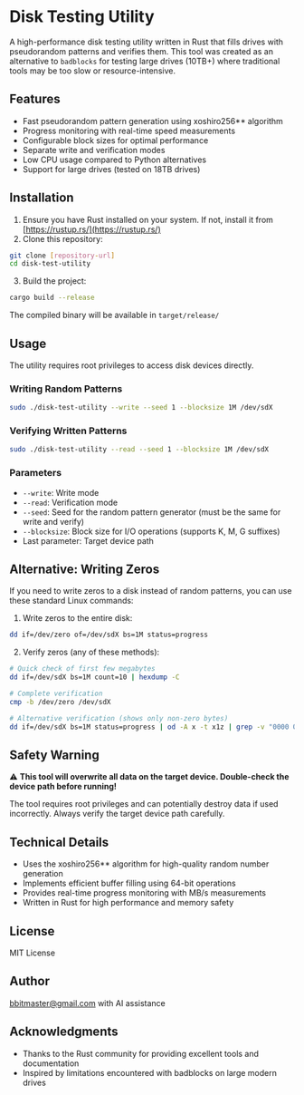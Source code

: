 # Disk Testing Utility

A high-performance disk testing utility written in Rust that fills drives with pseudorandom patterns and verifies them. This tool was created as an alternative to `badblocks` for testing large drives (10TB+) where traditional tools may be too slow or resource-intensive.

## Features

- Fast pseudorandom pattern generation using xoshiro256** algorithm
- Progress monitoring with real-time speed measurements
- Configurable block sizes for optimal performance
- Separate write and verification modes
- Low CPU usage compared to Python alternatives
- Support for large drives (tested on 18TB drives)

## Installation

1. Ensure you have Rust installed on your system. If not, install it from [https://rustup.rs/](https://rustup.rs/)
2. Clone this repository:
```bash
git clone [repository-url]
cd disk-test-utility
```
3. Build the project:
```bash
cargo build --release
```

The compiled binary will be available in `target/release/`

## Usage

The utility requires root privileges to access disk devices directly.

### Writing Random Patterns

```bash
sudo ./disk-test-utility --write --seed 1 --blocksize 1M /dev/sdX
```

### Verifying Written Patterns

```bash
sudo ./disk-test-utility --read --seed 1 --blocksize 1M /dev/sdX
```

### Parameters

- `--write`: Write mode
- `--read`: Verification mode
- `--seed`: Seed for the random pattern generator (must be the same for write and verify)
- `--blocksize`: Block size for I/O operations (supports K, M, G suffixes)
- Last parameter: Target device path

## Alternative: Writing Zeros

If you need to write zeros to a disk instead of random patterns, you can use these standard Linux commands:

1. Write zeros to the entire disk:
```bash
dd if=/dev/zero of=/dev/sdX bs=1M status=progress
```

2. Verify zeros (any of these methods):
```bash
# Quick check of first few megabytes
dd if=/dev/sdX bs=1M count=10 | hexdump -C

# Complete verification
cmp -b /dev/zero /dev/sdX

# Alternative verification (shows only non-zero bytes)
dd if=/dev/sdX bs=1M status=progress | od -A x -t x1z | grep -v "0000 00 00 00 00 00 00 00 00 00 00 00 00 00 00 00 00"
```

## Safety Warning

⚠️ **This tool will overwrite all data on the target device. Double-check the device path before running!**

The tool requires root privileges and can potentially destroy data if used incorrectly. Always verify the target device path carefully.

## Technical Details

- Uses the xoshiro256** algorithm for high-quality random number generation
- Implements efficient buffer filling using 64-bit operations
- Provides real-time progress monitoring with MB/s measurements
- Written in Rust for high performance and memory safety


## License

MIT License

## Author

bbitmaster@gmail.com with AI assistance

## Acknowledgments

- Thanks to the Rust community for providing excellent tools and documentation
- Inspired by limitations encountered with badblocks on large modern drives

